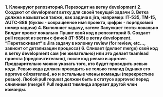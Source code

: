 **1. Клонируют репозиторий. Переходит на ветку development**
**2. Создают от development ветку для своей текущей задачи**
**3. Ветка должна называться также, как задача в jira, например: IT-535, TM-15, AUTC-888 (буквы - сокращенное имя проекта, цифры - порядковый номер задачи)**
**4. Выполняет задачу, затем:**
**Запускает тесты локально**
**Билдит проект локально**
**Пушит свой код в репозиторий**
**5. Создает pull request из ветки с фичей (IT-535) в ветку development. “Перетаскивает“ в Jira задачу в колонку review (for review, etc…, зависит от детализации процесса)**
**6. Сливает (делает merge) свой код в ветку development сам (не желательно) или это делает teamlead проекта (предпочтительно), после код ревью и approve. Предварительно можно  указать того, кто будет проводить ревью кода. Ревью кода должен проводить не только тимлид (однако его approve обязателен), но и остальные члены команды (перекрестное ревью). Любой pull request должен быть в статусе approved перед слиянием (merge)! Pull request тимлида апрувит другой член команды.**
